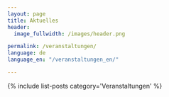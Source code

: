 ```yaml
---
layout: page
title: Aktuelles
header:
  image_fullwidth: /images/header.png

permalink: /veranstaltungen/
language: de
language_en: "/veranstaltungen_en/"

---
```



{% include list-posts category='Veranstaltungen' %}


